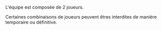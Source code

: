 L'équipe est composée de 2 joueurs.

Certaines combinaisons de joueurs peuvent êtres interdites de manière temporaire ou définitive.
